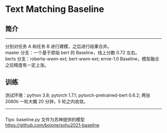 # Text Matching Baseline

## 简介
----
分别对任务 A 和任务 B 进行建模，之后进行结果合并。  
master 分支：一个基于原始 bert 的 Baseline，线上分数 0.72 左右。  
berts 分支：roberta-wwm-ext; bert-wwm-ext; ernie-1.0 Baseline，模型融合之后精度有一定上涨。

## 训练
测试环境：python 3.8; pytorch 1.7.1; pytorch-pretrained-bert 0.6.2; 两张 2080ti 一轮大概 20 分钟，5 轮之内收敛。

----
###
Tips: baseline.py 文件为苏神提供的模型 https://github.com/bojone/sohu2021-baseline